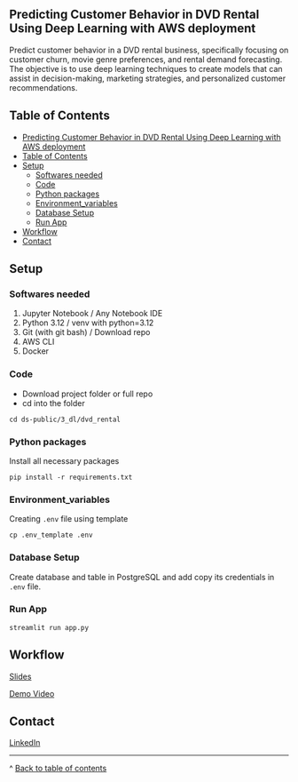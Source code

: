 ## Predicting Customer Behavior in DVD Rental Using Deep Learning with AWS deployment

Predict customer behavior in a DVD rental business, specifically focusing on customer churn, movie genre preferences, and rental demand forecasting. The objective is to use deep learning techniques to create models that can assist in decision-making, marketing strategies, and personalized customer recommendations.


## Table of Contents
- [Predicting Customer Behavior in DVD Rental Using Deep Learning with AWS deployment](#predicting-customer-behavior-in-dvd-rental-using-deep-learning-with-aws-deployment)
- [Table of Contents](#table-of-contents)
- [Setup](#setup)
  - [Softwares needed](#softwares-needed)
  - [Code](#code)
  - [Python packages](#python-packages)
  - [Environment\_variables](#environment_variables)
  - [Database Setup](#database-setup)
  - [Run App](#run-app)
- [Workflow](#workflow)
- [Contact](#contact)

## Setup
### Softwares needed
1. Jupyter Notebook     / Any Notebook IDE
2. Python 3.12          / venv with python=3.12
3. Git (with git bash)  / Download repo
4. AWS CLI
5. Docker

### Code

- Download project folder or full repo
- cd into the folder
```
cd ds-public/3_dl/dvd_rental
```


### Python packages

Install all necessary packages
``` 
pip install -r requirements.txt
```

### Environment_variables
Creating ```.env``` file using template
``` 
cp .env_template .env
```

### Database Setup

Create database and table in PostgreSQL and add copy its credentials in ```.env``` file.

### Run App
``` 
streamlit run app.py
```


## Workflow
[Slides]()

[Demo Video]()


## Contact
[LinkedIn](https://www.linkedin.com/in/nandhadesparrow)

---
^ [Back to table of contents](#table-of-contents)